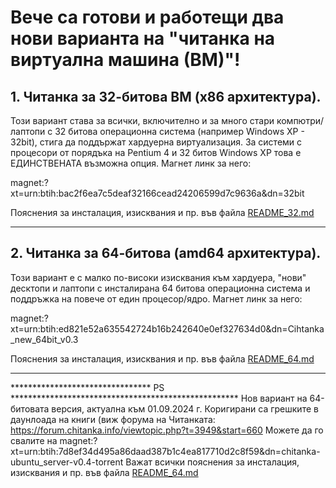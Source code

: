 # Вече са готови и работещи два нови варианта на "читанка на виртуална машина (ВМ)"!
## 1. Читанка за 32-битова ВМ (х86 архитектура).
   Този вариант става за всички, включително и за много стари компютри/лаптопи с 32 битова операционна система (например Windows XP - 32bit), стига да поддържат хардуерна виртуализация. За системи с процесори от порядъка на Pentium 4  и 32 битов Windows XP това е ЕДИНСТВЕНАТА възможна опция.
   Магнет линк за него:
   
magnet:?xt=urn:btih:bac2f6ea7c5deaf32166cead24206599d7c9636a&dn=32bit
   
   Пояснения за инсталация, изисквания и пр. във файла [README_32.md](README_32.md)
   
*****************************************************************************************************

## 2. Читанка за 64-битова (amd64 архитектура).
   Този вариант е с малко по-високи изисквания към хардуера, "нови" десктопи и лаптопи с инсталирана 64 битова операционна система и поддръжка на повече от един процесор/ядро.
   Магнет линк за него:
   
magnet:?xt=urn:btih:ed821e52a635542724b16b242640e0ef327634d0&dn=Cihtanka_new_64bit_v0.3
   
   Пояснения за инсталация, изисквания и пр. във файла [README_64.md](README_64.md)

   **************************************************************************************************
   ********************************      PS      ****************************************************
   Нов вариант на 64-битовата версия, актуална към 01.09.2024 г. Коригирани са грешките в даунлоада на книги (виж форума на Читанката: 
   https://forum.chitanka.info/viewtopic.php?t=3949&start=660 
Можете да го свалите на 
magnet:?xt=urn:btih:7d8ef34d495a86daad387b1c4ea817710d2c8f59&dn=chitanka-ubuntu_server-v0.4-torrent
Важат всички пояснения за инсталация, изисквания и пр. във файла [README_64.md](README_64.md)
